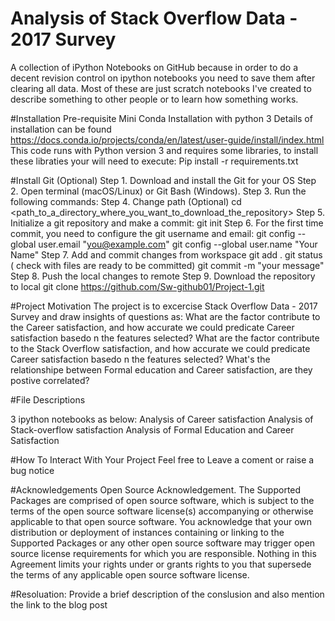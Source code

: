 # Analysis of Stack Overflow Data - 2017 Survey
A collection of iPython Notebooks on GitHub because in order to do a decent revision control on ipython notebooks you need to save them after clearing all data. Most of these are just scratch notebooks I've created to describe something to other people or to learn how something works.

#Installation Pre-requisite Mini Conda Installation with python 3
Details of installation can be found https://docs.conda.io/projects/conda/en/latest/user-guide/install/index.html 
This code runs with Python version 3 and requires some libraries, to install these libraties your will need to execute:
Pip install -r requirements.txt

#Install Git (Optional)
Step 1. Download and install the Git for your OS
Step 2. Open terminal (macOS/Linux) or Git Bash (Windows).
Step 3. Run the following commands:
Step 4. Change path (Optional)
cd <path_to_a_directory_where_you_want_to_download_the_repository>
Step 5. Initialize a git repository and make a commit:
git init
Step 6. For the first time commit, you need to configure the git username and email:
git config --global user.email "you@example.com"
git config --global user.name "Your Name"
Step 7. Add and commit changes from workspace
git add .
git status ( check with files are ready to be committed)
git commit -m "your message"
Step 8. Push the local changes to remote
Step 9. Download the repository to local
git clone https://github.com/Sw-github01/Project-1.git

#Project Motivation
The project is to excercise Stack Overflow Data - 2017 Survey and draw insights of questions as:
What are the factor contribute to the Career satisfaction, and how accurate we could predicate Career satisfaction basedo n the features selected?
What are the factor contribute to the Stack Overflow satisfaction, and how accurate we could predicate Career satisfaction basedo n the features selected?
What's the relationshipe between Formal education and Career satisfaction, are they postive correlated?

#File Descriptions

3 ipython notebooks as below:
Analysis of Career satisfaction
Analysis of Stack-overflow satisfaction
Analysis of Formal Education and Career Satisfaction

#How To Interact With Your Project
Feel free to Leave a coment or raise a bug notice

#Acknowledgements
Open Source Acknowledgement. The Supported Packages are comprised of open source software, which is subject to the terms of the open source software license(s) accompanying or otherwise applicable to that open source software. You acknowledge that your own distribution or deployment of instances containing or linking to the Supported Packages or any other open source software may trigger open source license requirements for which you are responsible. Nothing in this Agreement limits your rights under or grants rights to you that supersede the terms of any applicable open source software license.


#Resoluation:
Provide a brief description of the conslusion and also mention the link to the blog post
